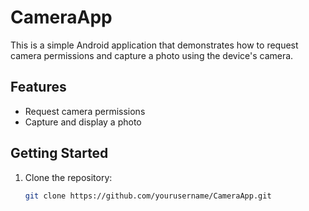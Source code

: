 # CameraApp

This is a simple Android application that demonstrates how to request camera permissions and capture a photo using the device's camera.

## Features
- Request camera permissions
- Capture and display a photo

## Getting Started
1. Clone the repository:
   ```bash
   git clone https://github.com/yourusername/CameraApp.git
